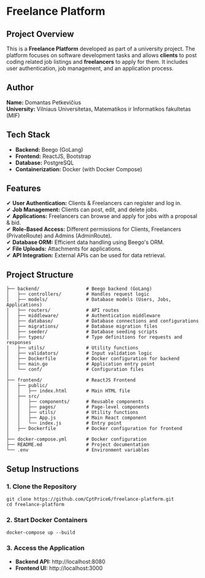 # Freelance Platform

## Project Overview

This is a **Freelance Platform** developed as part of a university project. The platform focuses on software development tasks and allows **clients** to post coding related job listings and **freelancers** to apply for them. It includes user authentication, job management, and an application process.

## Author

**Name:** Domantas Petkevičius  
**University:** Vilniaus Universitetas, Matematikos ir Informatikos fakultetas (MIF)

## Tech Stack

- **Backend:** Beego (GoLang)
- **Frontend:** ReactJS, Bootstrap
- **Database:** PostgreSQL
- **Containerization:** Docker (with Docker Compose)

## Features

✔ **User Authentication:** Clients & Freelancers can register and log in.  
✔ **Job Management:** Clients can post, edit, and delete jobs.  
✔ **Applications:** Freelancers can browse and apply for jobs with a proposal & bid.  
✔ **Role-Based Access:** Different permissions for Clients, Freelancers (PrivateRoute) and Admins (AdminRoute).  
✔ **Database ORM:** Efficient data handling using Beego's ORM.  
✔ **File Uploads:** Attachments for applications.  
✔ **API Integration:** External APIs can be used for data retrieval.

## Project Structure

```
├── backend/                 # Beego backend (GoLang)
│   ├── controllers/         # Handles request logic
│   ├── models/              # Database models (Users, Jobs, Applications)
│   ├── routers/             # API routes
│   ├── middleware/          # Authentication middleware
│   ├── database/            # Database connections and configurations
│   ├── migrations/          # Database migration files
│   ├── seeder/              # Database seeding scripts
│   ├── types/               # Type definitions for requests and responses
│   ├── utils/               # Utility functions
│   ├── validators/          # Input validation logic
│   ├── Dockerfile           # Docker configuration for backend
│   ├── main.go              # Application entry point
│   └── conf/                # Configuration files
│
├── frontend/                # ReactJS Frontend
│   ├── public/
│   │   ├── index.html       # Main HTML file
│   ├── src/
│   │   ├── components/      # Reusable components
│   │   ├── pages/           # Page-level components
│   │   ├── utils/           # Utility functions
│   │   ├── App.js           # Main React component
│   │   └── index.js         # Entry point
│   ├── Dockerfile           # Docker configuration for frontend
│
├── docker-compose.yml       # Docker configuration
├── README.md                # Project documentation
└── .env                     # Environment variables
```

## Setup Instructions

### 1. Clone the Repository

```
git clone https://github.com/CptPrice6/freelance-platform.git
cd freelance-platform
```

### 2. Start Docker Containers

```
docker-compose up --build
```

### 3. Access the Application

- **Backend API:** http://localhost:8080
- **Frontend UI:** http://localhost:3000
